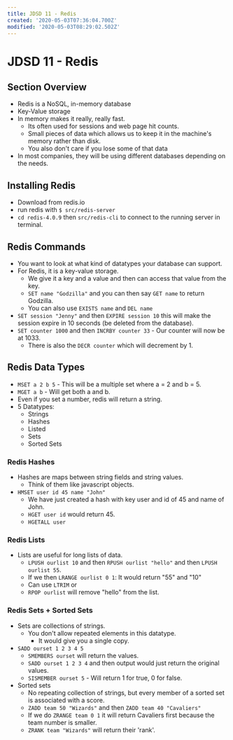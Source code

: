 ```yaml
---
title: JDSD 11 - Redis
created: '2020-05-03T07:36:04.700Z'
modified: '2020-05-03T08:29:02.502Z'
---
```


# JDSD 11 - Redis

## Section Overview

* Redis is a NoSQL, in-memory database
* Key-Value storage
* In memory makes it really, really fast.
  * Its often used for sessions and web page hit counts.
  * Small pieces of data which allows us to keep it in the machine's memory rather than disk.
  * You also don't care if you lose some of that data
* In most companies, they will be using different databases depending on the needs.

## Installing Redis

* Download from redis.io
* run redis with `$ src/redis-server`
* `cd redis-4.0.9` then `src/redis-cli` to connect to the running server in terminal.

## Redis Commands

* You want to look at what kind of datatypes your database can support.
* For Redis, it is a key-value storage.
  * We give it a key and a value and then can access that value from the key.
  * `SET name "Godzilla"` and you can then say `GET name` to return Godzilla.
  * You can also use `EXISTS name` and `DEL name`
* `SET session "Jenny"` and then `EXPIRE session 10` this will make the session expire in 10 seconds (be deleted from the database).
* `SET counter 1000` and then `INCRBY counter 33` - Our counter will now be at 1033.
  * There is also the `DECR counter` which will decrement by 1.

## Redis Data Types

* `MSET a 2 b 5` - This will be a multiple set where a = 2 and b = 5.
* `MGET a b` - Will get both a and b.
* Even if you set a number, redis will return a string.
* 5 Datatypes:
  * Strings
  * Hashes
  * Listed
  * Sets
  * Sorted Sets

### Redis Hashes

* Hashes are maps between string fields and string values.
  * Think of them like javascript objects.
* `HMSET user id 45 name "John"`
  * We have just created a hash with key user and id of 45 and name of John.
  * `HGET user id` would return 45.
  * `HGETALL user`

### Redis Lists

* Lists are useful for long lists of data.
  * `LPUSH ourlist 10` and then `RPUSH ourlist "hello"` and then `LPUSH ourlist 55`.
  * If we then `LRANGE ourlist 0 1`: It would return "55" and "10"
  * Can use `LTRIM` or 
  * `RPOP ourlist` will remove "hello" from the list.

### Redis Sets + Sorted Sets

* Sets are collections of strings.
  * You don't allow repeated elements in this datatype.
    * It would give you a single copy.
* `SADD ourset 1 2 3 4 5`
  * `SMEMBERS ourset` will return the values.
  * `SADD ourset 1 2 3 4` and then output would just return the original values.
  * `SISMEMBER ourset 5` - Will return 1 for true, 0 for false.
* Sorted sets
  * No repeating collection of strings, but every member of a sorted set is associated with a score.
  * `ZADD team 50 "Wizards"` and then `ZADD team 40 "Cavaliers"`
  * If we do `ZRANGE team 0 1` it will return Cavaliers first because the team number is smaller.
  * `ZRANK team "Wizards"` will return their 'rank'.


